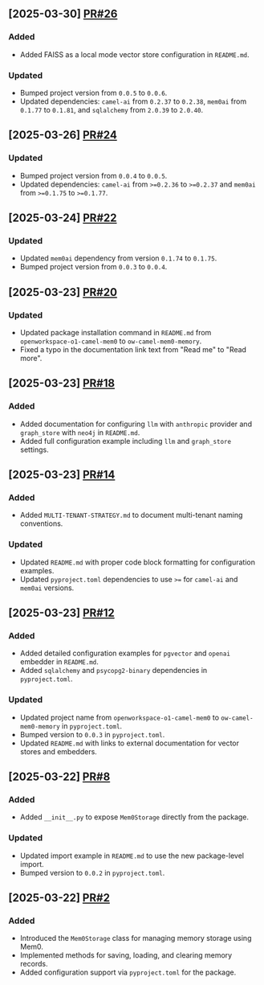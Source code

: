 ## [2025-03-30] [PR#26](https://github.com/OpenWorkspace-o1/ow-camel-mem0-memory/pull/26)

### Added
- Added FAISS as a local mode vector store configuration in `README.md`.

### Updated
- Bumped project version from `0.0.5` to `0.0.6`.
- Updated dependencies: `camel-ai` from `0.2.37` to `0.2.38`, `mem0ai` from `0.1.77` to `0.1.81`, and `sqlalchemy` from `2.0.39` to `2.0.40`.

## [2025-03-26] [PR#24](https://github.com/OpenWorkspace-o1/ow-camel-mem0-memory/pull/24)

### Updated
- Bumped project version from `0.0.4` to `0.0.5`.
- Updated dependencies: `camel-ai` from `>=0.2.36` to `>=0.2.37` and `mem0ai` from `>=0.1.75` to `>=0.1.77`.

## [2025-03-24] [PR#22](https://github.com/OpenWorkspace-o1/ow-camel-mem0-memory/pull/22)

### Updated
- Updated `mem0ai` dependency from version `0.1.74` to `0.1.75`.
- Bumped project version from `0.0.3` to `0.0.4`.

## [2025-03-23] [PR#20](https://github.com/OpenWorkspace-o1/ow-camel-mem0-memory/pull/20)

### Updated
- Updated package installation command in `README.md` from `openworkspace-o1-camel-mem0` to `ow-camel-mem0-memory`.
- Fixed a typo in the documentation link text from "Read me" to "Read more".

## [2025-03-23] [PR#18](https://github.com/OpenWorkspace-o1/ow-camel-mem0-memory/pull/18)

### Added
- Added documentation for configuring `llm` with `anthropic` provider and `graph_store` with `neo4j` in `README.md`.
- Added full configuration example including `llm` and `graph_store` settings.

## [2025-03-23] [PR#14](https://github.com/OpenWorkspace-o1/ow-camel-mem0-memory/pull/14)

### Added
- Added `MULTI-TENANT-STRATEGY.md` to document multi-tenant naming conventions.

### Updated
- Updated `README.md` with proper code block formatting for configuration examples.
- Updated `pyproject.toml` dependencies to use `>=` for `camel-ai` and `mem0ai` versions.

## [2025-03-23] [PR#12](https://github.com/OpenWorkspace-o1/ow-camel-mem0-memory/pull/12)

### Added
- Added detailed configuration examples for `pgvector` and `openai` embedder in `README.md`.
- Added `sqlalchemy` and `psycopg2-binary` dependencies in `pyproject.toml`.

### Updated
- Updated project name from `openworkspace-o1-camel-mem0` to `ow-camel-mem0-memory` in `pyproject.toml`.
- Bumped version to `0.0.3` in `pyproject.toml`.
- Updated `README.md` with links to external documentation for vector stores and embedders.

## [2025-03-22] [PR#8](https://github.com/OpenWorkspace-o1/ow-camel-mem0-memory/pull/8)

### Added
- Added `__init__.py` to expose `Mem0Storage` directly from the package.

### Updated
- Updated import example in `README.md` to use the new package-level import.
- Bumped version to `0.0.2` in `pyproject.toml`.

## [2025-03-22] [PR#2](https://github.com/OpenWorkspace-o1/ow-camel-mem0-memory/pull/2)

### Added
- Introduced the `Mem0Storage` class for managing memory storage using Mem0.
- Implemented methods for saving, loading, and clearing memory records.
- Added configuration support via `pyproject.toml` for the package.